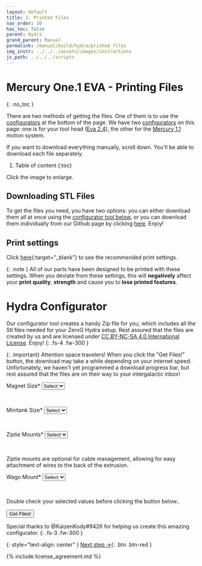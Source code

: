 ```yaml
---
layout: default
title: 3. Printed Files
nav_order: 30
has_toc: false
parent: Hydra
grand_parent: Manual
permalink: /manual/build/hydra/printed_files
img_instr: ../../../assets/images/instructions
js_path: ../../../scripts
---
```

# Mercury One.1 EVA - Printing Files
{: .no_toc }

There are two methods of getting the files. One of them is to use the [configurators](#-mercury-one1-configurator) at the bottom of the page. We have two [configurators](#-mercury-one1-configurator) on this page: one is for your tool head ([Eva 2.4](#-eva-24-toolhead-configurator)), the other for the [Mercury 1.1](#-mercury-one1-configurator) motion system.

If you want to download everything manually, scroll down. You'll be able to download each file separately.

1. Table of content
{:toc}

Click the <i class="bi bi-zoom-in"></i> image to enlarge.

## Downloading STL Files

To get the files you need, you have two options: you can either download them all at once using the [configurator tool below](#-hydra-configurator), or you can download them individually from our Github page by clicking [here](../../../assets/stl/hydra/). Enjoy!

## Print settings

Click [here](/standard/print/settings){:target="_blank"} to see the recommended print settings. 

{: .note }
All of our parts have been designed to be printed with these settings. When you deviate from these settings, this will **negatively** affect your **print quality**, **strength** and cause you to **lose printed features**.

<!-- Configurator Hydra -->

# <i class="bi bi-gear"></i> Hydra Configurator

Our configurator tool creates a handy Zip file for you, which includes all the Stl files needed for your ZeroG Hydra setup. Rest assured that the files are created by us and are licensed under [CC BY-NC-SA 4.0 International License](http://creativecommons.org/licenses/by-nc-sa/4.0/). Enjoy!
{: .fs-4 .fw-300 }


<script src="{{page.js_path}}/file-saver.js" type="module"></script>
<script src="{{page.js_path}}/configurator_hydra.js"></script>
<script src="{{page.js_path}}/jszip.min.js" type="module"></script>

{: .important}
Attention space travelers! When you click the "Get Files!" button, the download may take a while depending on your internet speed. Unfortunately, we haven't yet programmed a download progress bar, but rest assured that the files are on their way to your intergalactic inbox!

<div class="code-example" markdown="1">

<form action="post">

Magnet Size* 
<select class="list_dark" name="magnet" id="magnet">
    <option value="option0">Select</option>

</select><br>

Minitank Size* 
<select class="list_dark" name="carriage" id="carriage">
    <option value="option0">Select</option>

</select><br>

Ziptie Mounts* 
<select class="list_dark" name="ziptie" id="ziptie">
    <option value="option0">Select</option>

</select><br>
<p class="fs-2 fw-300">Ziptie mounts are optional for cable management, allowing for easy attachment of wires to the back of the extrusion.</p>

Wago Mount* 
<select class="list_dark" name="wago" id="wago">
    <option value="option0">Select</option>

</select><br>

<p class="fs-3 fw-300">Double check your selected values before clicking the button below..</p>


<button class="btn" onclick="zipAndDownload(getDocumentList('Hydra'), '../../../assets/stl/hydra/', 'Hydra');" type="submit"><i class="bi bi-cloud-arrow-down"></i> Get Files!</button>

</form>

<script>
    window.addEventListener('load', function(event) {
        loadDataSet();
    });
</script>

</div>

<i class="bi bi-chat-square-text"></i> Special thanks to @KaizenKody#9426 for helping us create this amazing configurator.
{: .fs-3 .fw-300 }


<!-- End configurator EVA 2.4 -->

{: style="text-align: center" }
<span class="fs-8">
[Next step &rarr;](/manual/build/hydra/heated_bed_drawing){: .btn .btn-red }
</span>

{% include license_agreement.md %}